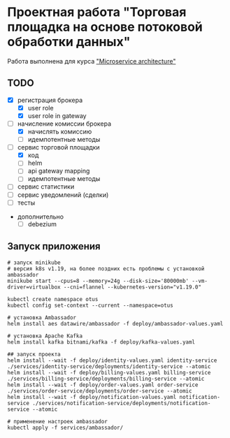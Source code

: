 # Проектная работа "Торговая площадка на основе потоковой обработки данных"

Работа выполнена для курса ["Microservice architecture"](https://otus.ru/lessons/microservice-architecture/)

## TODO

* [x] регистрация брокера
  * [x] user role
  * [x] user role in gateway
* [ ] начисление комиссии брокера
  * [x] начислять комиссию
  * [ ] идемпотентные методы
* [ ] сервис торговой площадки
  * [x] код
  * [ ] helm
  * [ ] api gateway mapping
  * [ ] идемпотентные методы
* [ ] сервис статистики
* [ ] сервис уведомлений (сделки)
* [ ] тесты

* дополнительно
  * [ ] debezium

## Запуск приложения

```shell
# запуск minikube
# версия k8s v1.19, на более поздних есть проблемы с установкой ambassador
minikube start --cpus=8 --memory=24g --disk-size='80000mb' --vm-driver=virtualbox --cni=flannel --kubernetes-version="v1.19.0"

kubectl create namespace otus
kubectl config set-context --current --namespace=otus

# установка Ambassador
helm install aes datawire/ambassador -f deploy/ambassador-values.yaml

# установка Apache Kafka
helm install kafka bitnami/kafka -f deploy/kafka-values.yaml

## запуск проекта
helm install --wait -f deploy/identity-values.yaml identity-service ./services/identity-service/deployments/identity-service --atomic
helm install --wait -f deploy/billing-values.yaml billing-service ./services/billing-service/deployments/billing-service --atomic
helm install --wait -f deploy/order-values.yaml order-service ./services/order-service/deployments/order-service --atomic
helm install --wait -f deploy/notification-values.yaml notification-service ./services/notification-service/deployments/notification-service --atomic

# применение настроек ambassador
kubectl apply -f services/ambassador/
```
